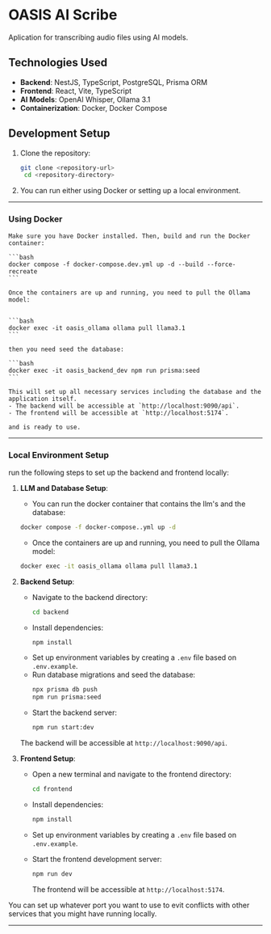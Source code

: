 # OASIS AI Scribe

Aplication for transcribing audio files using AI models.

## Technologies Used

- **Backend**: NestJS, TypeScript, PostgreSQL, Prisma ORM
- **Frontend**: React, Vite, TypeScript
- **AI Models**: OpenAI Whisper, Ollama 3.1
- **Containerization**: Docker, Docker Compose

## Development Setup

1. Clone the repository:

   ```bash
   git clone <repository-url>
    cd <repository-directory>
   ```

2. You can run either using Docker or setting up a local environment.

---

### Using Docker

    Make sure you have Docker installed. Then, build and run the Docker container:

    ```bash
    docker compose -f docker-compose.dev.yml up -d --build --force-recreate
    ```

    Once the containers are up and running, you need to pull the Ollama model:


    ```bash
    docker exec -it oasis_ollama ollama pull llama3.1
    ```

    then you need seed the database:

    ```bash
    docker exec -it oasis_backend_dev npm run prisma:seed
    ```

    This will set up all necessary services including the database and the application itself.
    - The backend will be accessible at `http://localhost:9090/api`.
    - The frontend will be accessible at `http://localhost:5174`.

    and is ready to use.

---

### Local Environment Setup

run the following steps to set up the backend and frontend locally:

1. **LLM and Database Setup**:

   - You can run the docker container that contains the llm's and the database:

   ```bash
   docker compose -f docker-compose..yml up -d
   ```

   - Once the containers are up and running, you need to pull the Ollama model:

   ```bash
   docker exec -it oasis_ollama ollama pull llama3.1
   ```

2. **Backend Setup**:

   - Navigate to the backend directory:
     ```bash
     cd backend
     ```
   - Install dependencies:
     ```bash
     npm install
     ```
   - Set up environment variables by creating a `.env` file based on `.env.example`.
   - Run database migrations and seed the database:
     ```bash
     npx prisma db push
     npm run prisma:seed
     ```
   - Start the backend server:
     ```bash
     npm run start:dev
     ```

   The backend will be accessible at `http://localhost:9090/api`.

3. **Frontend Setup**:

   - Open a new terminal and navigate to the frontend directory:
     ```bash
     cd frontend
     ```
   - Install dependencies:
     ```bash
     npm install
     ```
   - Set up environment variables by creating a `.env` file based on `.env.example`.
   - Start the frontend development server:

     ```bash
     npm run dev
     ```

     The frontend will be accessible at `http://localhost:5174`.

You can set up whatever port you want to use to evit conflicts with other services that you might have running locally.

---
